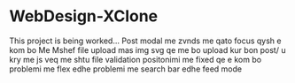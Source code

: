 # WebDesign-XClone
This project is being worked...
Post modal me zvnds me qato focus qysh e kom bo
Me Mshef file upload mas img svg qe me bo upload kur bon post/ u kry me js veq me shtu file validation
positonimi me fixed qe e kom bo problemi me flex edhe problemi me search bar edhe feed mode